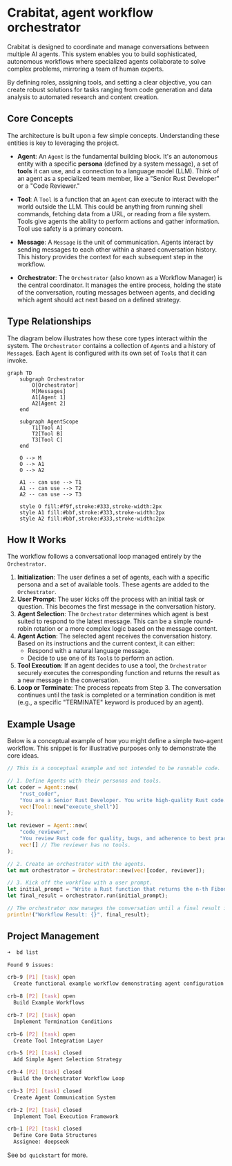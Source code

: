 # Crabitat, agent workflow orchestrator

Crabitat is designed to coordinate and manage conversations between multiple AI agents. This system enables you to build sophisticated, autonomous workflows where specialized agents collaborate to solve complex problems, mirroring a team of human experts.

By defining roles, assigning tools, and setting a clear objective, you can create robust solutions for tasks ranging from code generation and data analysis to automated research and content creation.

## Core Concepts

The architecture is built upon a few simple concepts. Understanding these entities is key to leveraging the project.

- **Agent**: An `Agent` is the fundamental building block. It's an autonomous entity with a specific **persona** (defined by a system message), a set of **tools** it can use, and a connection to a language model (LLM). Think of an agent as a specialized team member, like a "Senior Rust Developer" or a "Code Reviewer."

- **Tool**: A `Tool` is a function that an `Agent` can execute to interact with the world outside the LLM. This could be anything from running shell commands, fetching data from a URL, or reading from a file system. Tools give agents the ability to perform actions and gather information. Tool use safety is a primary concern.

- **Message**: A `Message` is the unit of communication. Agents interact by sending messages to each other within a shared conversation history. This history provides the context for each subsequent step in the workflow.

- **Orchestrator**: The `Orchestrator` (also known as a Workflow Manager) is the central coordinator. It manages the entire process, holding the state of the conversation, routing messages between agents, and deciding which agent should act next based on a defined strategy.

## Type Relationships

The diagram below illustrates how these core types interact within the system. The `Orchestrator` contains a collection of `Agent`s and a history of `Message`s. Each `Agent` is configured with its own set of `Tool`s that it can invoke.

```mermaid
graph TD
    subgraph Orchestrator
        O[Orchestrator]
        M[Messages]
        A1[Agent 1]
        A2[Agent 2]
    end

    subgraph AgentScope
        T1[Tool A]
        T2[Tool B]
        T3[Tool C]
    end

    O --> M
    O --> A1
    O --> A2

    A1 -- can use --> T1
    A1 -- can use --> T2
    A2 -- can use --> T3

    style O fill:#f9f,stroke:#333,stroke-width:2px
    style A1 fill:#bbf,stroke:#333,stroke-width:2px
    style A2 fill:#bbf,stroke:#333,stroke-width:2px
```

## How It Works

The workflow follows a conversational loop managed entirely by the `Orchestrator`.

1.  **Initialization**: The user defines a set of agents, each with a specific persona and a set of available tools. These agents are added to the `Orchestrator`.
2.  **User Prompt**: The user kicks off the process with an initial task or question. This becomes the first message in the conversation history.
3.  **Agent Selection**: The `Orchestrator` determines which agent is best suited to respond to the latest message. This can be a simple round-robin rotation or a more complex logic based on the message content.
4.  **Agent Action**: The selected agent receives the conversation history. Based on its instructions and the current context, it can either:
    - Respond with a natural language message.
    - Decide to use one of its `Tool`s to perform an action.
5.  **Tool Execution**: If an agent decides to use a tool, the `Orchestrator` securely executes the corresponding function and returns the result as a new message in the conversation.
6.  **Loop or Terminate**: The process repeats from Step 3. The conversation continues until the task is completed or a termination condition is met (e.g., a specific "TERMINATE" keyword is produced by an agent).

## Example Usage

Below is a conceptual example of how you might define a simple two-agent workflow. This snippet is for illustrative purposes only to demonstrate the core ideas.

```rust
// This is a conceptual example and not intended to be runnable code.

// 1. Define Agents with their personas and tools.
let coder = Agent::new(
    "rust_coder",
    "You are a Senior Rust Developer. You write high-quality Rust code.",
    vec![Tool::new("execute_shell")]
);

let reviewer = Agent::new(
    "code_reviewer",
    "You review Rust code for quality, bugs, and adherence to best practices.",
    vec![] // The reviewer has no tools.
);

// 2. Create an orchestrator with the agents.
let mut orchestrator = Orchestrator::new(vec![coder, reviewer]);

// 3. Kick off the workflow with a user prompt.
let initial_prompt = "Write a Rust function that returns the n-th Fibonacci number.";
let final_result = orchestrator.run(initial_prompt);

// The orchestrator now manages the conversation until a final result is achieved.
println!("Workflow Result: {}", final_result);

```

## Project Management

```bash
➜  bd list

Found 9 issues:

crb-9 [P1] [task] open
  Create functional example workflow demonstrating agent configuration and execution

crb-8 [P2] [task] open
  Build Example Workflows

crb-7 [P2] [task] open
  Implement Termination Conditions

crb-6 [P2] [task] open
  Create Tool Integration Layer

crb-5 [P2] [task] closed
  Add Simple Agent Selection Strategy

crb-4 [P2] [task] closed
  Build the Orchestrator Workflow Loop

crb-3 [P2] [task] closed
  Create Agent Communication System

crb-2 [P2] [task] closed
  Implement Tool Execution Framework

crb-1 [P2] [task] closed
  Define Core Data Structures
  Assignee: deepseek
```

See `bd quickstart` for more.
